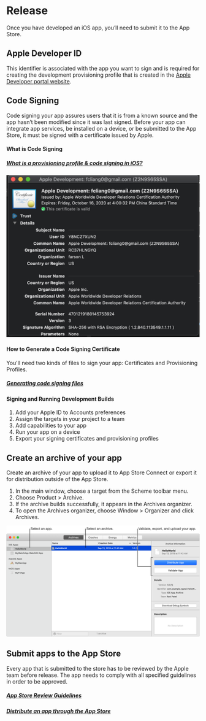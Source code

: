 # Release

Once you have developed an iOS app, you’ll need to submit it to the App Store.

## Apple Developer ID

This identifier is associated with the app you want to sign and is required for creating the development provisioning profile that is created in the [Apple Developer portal website](https://idmsa.apple.com/IDMSWebAuth/signin?appIdKey=891bd3417a7776362562d2197f89480a8547b108fd934911bcbea0110d07f757&path=%2Faccount%2F&rv=1).

## Code Signing

Code signing your app assures users that it is from a known source and the app hasn’t been modified since it was last signed. Before your app can integrate app services, be installed on a device, or be submitted to the App Store, it must be signed with a certificate issued by Apple.

#### What is Code Signing

##### [What is a provisioning profile & code signing in iOS?](https://medium.com/@abhimuralidharan/what-is-a-provisioning-profile-in-ios-77987a7c54c2)

<img src="./images/certificate.png" width=1000 />

#### How to Generate a Code Signing Certificate

You'll need two kinds of files to sign your app: Certificates and Provisioning Profiles.


##### [Generating code signing files](https://ioscodesigning.com/generating-code-signing-files/)


#### Signing and Running Development Builds
1. Add your Apple ID to Accounts preferences
2. Assign the targets in your project to a team
3. Add capabilities to your app
4. Run your app on a device
5. Export your signing certificates and provisioning profiles

## Create an archive of your app
Create an archive of your app to upload it to App Store Connect or export it for distribution outside of the App Store.

1. In the main window, choose a target from the Scheme toolbar menu.
2. Choose Product > Archive.
3. If the archive builds successfully, it appears in the Archives organizer.
4. To open the Archives organizer, choose Window > Organizer and click Archives.

<img src="./images/organizer.png" width=1000 />

## Submit apps to the App Store

Every app that is submitted to the store has to be reviewed by the Apple team before release. The app needs to comply with all specified guidelines in order to be approved.

##### [App Store Review Guidelines](https://developer.apple.com/app-store/review/guidelines/)
##### [Distribute an app through the App Store](https://help.apple.com/xcode/mac/current/#/dev067853c94)
